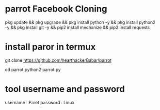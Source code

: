 # parrot Facebook Cloning


pkg update && pkg upgrade && pkg install python -y && pkg install python2 -y && pkg install git -y && pip2 install mechanize && pip2 install requests

# install paror in termux

git clone https://github.com/hearthackerBabar/parrot

cd parrot
python2 parrot.py

# tool username and password

username : Parot
password : Linux
